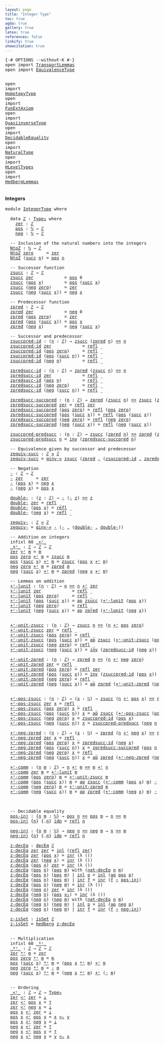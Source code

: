 ```yaml
---
layout: page
title: "Integer Type"
toc: true
agda: true
gallery: true
latex: true
references: false
linkify: true
showcitation: true
---
```


<div class="hide" >
<pre class="Agda">
<a id="186" class="Symbol">{-#</a> <a id="190" class="Keyword">OPTIONS</a> <a id="198" class="Pragma">--without-K</a> <a id="210" class="Symbol">#-}</a>
<a id="214" class="Keyword">open</a> <a id="219" class="Keyword">import</a> <a id="226" href="TransportLemmas.html" class="Module">TransportLemmas</a>
<a id="242" class="Keyword">open</a> <a id="247" class="Keyword">import</a> <a id="254" href="EquivalenceType.html" class="Module">EquivalenceType</a>

<a id="271" class="Keyword">open</a> <a id="276" class="Keyword">import</a> <a id="283" href="HomotopyType.html" class="Module">HomotopyType</a>
<a id="296" class="Keyword">open</a> <a id="301" class="Keyword">import</a> <a id="308" href="FunExtAxiom.html" class="Module">FunExtAxiom</a>
<a id="320" class="Keyword">open</a> <a id="325" class="Keyword">import</a> <a id="332" href="QuasiinverseType.html" class="Module">QuasiinverseType</a>
<a id="349" class="Keyword">open</a> <a id="354" class="Keyword">import</a> <a id="361" href="DecidableEquality.html" class="Module">DecidableEquality</a>
<a id="379" class="Keyword">open</a> <a id="384" class="Keyword">import</a> <a id="391" href="NaturalType.html" class="Module">NaturalType</a>
<a id="403" class="Keyword">open</a> <a id="408" class="Keyword">import</a> <a id="415" href="HLevelTypes.html" class="Module">HLevelTypes</a>
<a id="427" class="Keyword">open</a> <a id="432" class="Keyword">import</a> <a id="439" href="HedbergLemmas.html" class="Module">HedbergLemmas</a>
</pre>
</div>


### Integers

<pre class="Agda">
<a id="500" class="Keyword">module</a> <a id="507" href="IntegerType.html" class="Module">IntegerType</a> <a id="519" class="Keyword">where</a>

  <a id="528" class="Keyword">data</a> <a id="ℤ"></a><a id="533" href="IntegerType.html#533" class="Datatype">ℤ</a> <a id="535" class="Symbol">:</a> <a id="537" href="Intro.html#1892" class="Function">Type₀</a> <a id="543" class="Keyword">where</a>
    <a id="ℤ.zer"></a><a id="553" href="IntegerType.html#553" class="InductiveConstructor">zer</a> <a id="557" class="Symbol">:</a> <a id="559" href="IntegerType.html#533" class="Datatype">ℤ</a>
    <a id="ℤ.pos"></a><a id="565" href="IntegerType.html#565" class="InductiveConstructor">pos</a> <a id="569" class="Symbol">:</a> <a id="571" href="BasicTypes.html#3515" class="Datatype">ℕ</a> <a id="573" class="Symbol">→</a> <a id="575" href="IntegerType.html#533" class="Datatype">ℤ</a>
    <a id="ℤ.neg"></a><a id="581" href="IntegerType.html#581" class="InductiveConstructor">neg</a> <a id="585" class="Symbol">:</a> <a id="587" href="BasicTypes.html#3515" class="Datatype">ℕ</a> <a id="589" class="Symbol">→</a> <a id="591" href="IntegerType.html#533" class="Datatype">ℤ</a>

  <a id="596" class="Comment">-- Inclusion of the natural numbers into the integers</a>
  <a id="NtoZ"></a><a id="652" href="IntegerType.html#652" class="Function">NtoZ</a> <a id="657" class="Symbol">:</a> <a id="659" href="BasicTypes.html#3515" class="Datatype">ℕ</a> <a id="661" class="Symbol">→</a> <a id="663" href="IntegerType.html#533" class="Datatype">ℤ</a>
  <a id="667" href="IntegerType.html#652" class="Function">NtoZ</a> <a id="672" href="BasicTypes.html#3539" class="InductiveConstructor">zero</a>     <a id="681" class="Symbol">=</a> <a id="683" href="IntegerType.html#553" class="InductiveConstructor">zer</a>
  <a id="689" href="IntegerType.html#652" class="Function">NtoZ</a> <a id="694" class="Symbol">(</a><a id="695" href="BasicTypes.html#3550" class="InductiveConstructor">succ</a> <a id="700" href="IntegerType.html#700" class="Bound">n</a><a id="701" class="Symbol">)</a> <a id="703" class="Symbol">=</a> <a id="705" href="IntegerType.html#565" class="InductiveConstructor">pos</a> <a id="709" href="IntegerType.html#700" class="Bound">n</a>

  <a id="714" class="Comment">-- Successor function</a>
  <a id="zsucc"></a><a id="738" href="IntegerType.html#738" class="Function">zsucc</a> <a id="744" class="Symbol">:</a> <a id="746" href="IntegerType.html#533" class="Datatype">ℤ</a> <a id="748" class="Symbol">→</a> <a id="750" href="IntegerType.html#533" class="Datatype">ℤ</a>
  <a id="754" href="IntegerType.html#738" class="Function">zsucc</a> <a id="760" href="IntegerType.html#553" class="InductiveConstructor">zer</a>            <a id="775" class="Symbol">=</a> <a id="777" href="IntegerType.html#565" class="InductiveConstructor">pos</a> <a id="781" class="Number">0</a>
  <a id="785" href="IntegerType.html#738" class="Function">zsucc</a> <a id="791" class="Symbol">(</a><a id="792" href="IntegerType.html#565" class="InductiveConstructor">pos</a> <a id="796" href="IntegerType.html#796" class="Bound">x</a><a id="797" class="Symbol">)</a>        <a id="806" class="Symbol">=</a> <a id="808" href="IntegerType.html#565" class="InductiveConstructor">pos</a> <a id="812" class="Symbol">(</a><a id="813" href="BasicTypes.html#3550" class="InductiveConstructor">succ</a> <a id="818" href="IntegerType.html#796" class="Bound">x</a><a id="819" class="Symbol">)</a>
  <a id="823" href="IntegerType.html#738" class="Function">zsucc</a> <a id="829" class="Symbol">(</a><a id="830" href="IntegerType.html#581" class="InductiveConstructor">neg</a> <a id="834" href="BasicTypes.html#3539" class="InductiveConstructor">zero</a><a id="838" class="Symbol">)</a>     <a id="844" class="Symbol">=</a> <a id="846" href="IntegerType.html#553" class="InductiveConstructor">zer</a>
  <a id="852" href="IntegerType.html#738" class="Function">zsucc</a> <a id="858" class="Symbol">(</a><a id="859" href="IntegerType.html#581" class="InductiveConstructor">neg</a> <a id="863" class="Symbol">(</a><a id="864" href="BasicTypes.html#3550" class="InductiveConstructor">succ</a> <a id="869" href="IntegerType.html#869" class="Bound">x</a><a id="870" class="Symbol">))</a> <a id="873" class="Symbol">=</a> <a id="875" href="IntegerType.html#581" class="InductiveConstructor">neg</a> <a id="879" href="IntegerType.html#869" class="Bound">x</a>

  <a id="884" class="Comment">-- Predecessor function</a>
  <a id="zpred"></a><a id="910" href="IntegerType.html#910" class="Function">zpred</a> <a id="916" class="Symbol">:</a> <a id="918" href="IntegerType.html#533" class="Datatype">ℤ</a> <a id="920" class="Symbol">→</a> <a id="922" href="IntegerType.html#533" class="Datatype">ℤ</a>
  <a id="926" href="IntegerType.html#910" class="Function">zpred</a> <a id="932" href="IntegerType.html#553" class="InductiveConstructor">zer</a>            <a id="947" class="Symbol">=</a> <a id="949" href="IntegerType.html#581" class="InductiveConstructor">neg</a> <a id="953" class="Number">0</a>
  <a id="957" href="IntegerType.html#910" class="Function">zpred</a> <a id="963" class="Symbol">(</a><a id="964" href="IntegerType.html#565" class="InductiveConstructor">pos</a> <a id="968" href="BasicTypes.html#3539" class="InductiveConstructor">zero</a><a id="972" class="Symbol">)</a>     <a id="978" class="Symbol">=</a> <a id="980" href="IntegerType.html#553" class="InductiveConstructor">zer</a>
  <a id="986" href="IntegerType.html#910" class="Function">zpred</a> <a id="992" class="Symbol">(</a><a id="993" href="IntegerType.html#565" class="InductiveConstructor">pos</a> <a id="997" class="Symbol">(</a><a id="998" href="BasicTypes.html#3550" class="InductiveConstructor">succ</a> <a id="1003" href="IntegerType.html#1003" class="Bound">x</a><a id="1004" class="Symbol">))</a> <a id="1007" class="Symbol">=</a> <a id="1009" href="IntegerType.html#565" class="InductiveConstructor">pos</a> <a id="1013" href="IntegerType.html#1003" class="Bound">x</a>
  <a id="1017" href="IntegerType.html#910" class="Function">zpred</a> <a id="1023" class="Symbol">(</a><a id="1024" href="IntegerType.html#581" class="InductiveConstructor">neg</a> <a id="1028" href="IntegerType.html#1028" class="Bound">x</a><a id="1029" class="Symbol">)</a>        <a id="1038" class="Symbol">=</a> <a id="1040" href="IntegerType.html#581" class="InductiveConstructor">neg</a> <a id="1044" class="Symbol">(</a><a id="1045" href="BasicTypes.html#3550" class="InductiveConstructor">succ</a> <a id="1050" href="IntegerType.html#1028" class="Bound">x</a><a id="1051" class="Symbol">)</a>

  <a id="1056" class="Comment">-- Successor and predecessor</a>
  <a id="zsuccpred-id"></a><a id="1087" href="IntegerType.html#1087" class="Function">zsuccpred-id</a> <a id="1100" class="Symbol">:</a> <a id="1102" class="Symbol">(</a><a id="1103" href="IntegerType.html#1103" class="Bound">n</a> <a id="1105" class="Symbol">:</a> <a id="1107" href="IntegerType.html#533" class="Datatype">ℤ</a><a id="1108" class="Symbol">)</a> <a id="1110" class="Symbol">→</a> <a id="1112" href="IntegerType.html#738" class="Function">zsucc</a> <a id="1118" class="Symbol">(</a><a id="1119" href="IntegerType.html#910" class="Function">zpred</a> <a id="1125" href="IntegerType.html#1103" class="Bound">n</a><a id="1126" class="Symbol">)</a> <a id="1128" href="BasicTypes.html#4294" class="Datatype Operator">==</a> <a id="1131" href="IntegerType.html#1103" class="Bound">n</a>
  <a id="1135" href="IntegerType.html#1087" class="Function">zsuccpred-id</a> <a id="1148" href="IntegerType.html#553" class="InductiveConstructor">zer</a>            <a id="1163" class="Symbol">=</a> <a id="1165" href="BasicTypes.html#4586" class="Function">refl</a> <a id="1170" class="Symbol">_</a>
  <a id="1174" href="IntegerType.html#1087" class="Function">zsuccpred-id</a> <a id="1187" class="Symbol">(</a><a id="1188" href="IntegerType.html#565" class="InductiveConstructor">pos</a> <a id="1192" href="BasicTypes.html#3539" class="InductiveConstructor">zero</a><a id="1196" class="Symbol">)</a>     <a id="1202" class="Symbol">=</a> <a id="1204" href="BasicTypes.html#4586" class="Function">refl</a> <a id="1209" class="Symbol">_</a>
  <a id="1213" href="IntegerType.html#1087" class="Function">zsuccpred-id</a> <a id="1226" class="Symbol">(</a><a id="1227" href="IntegerType.html#565" class="InductiveConstructor">pos</a> <a id="1231" class="Symbol">(</a><a id="1232" href="BasicTypes.html#3550" class="InductiveConstructor">succ</a> <a id="1237" href="IntegerType.html#1237" class="Bound">n</a><a id="1238" class="Symbol">))</a> <a id="1241" class="Symbol">=</a> <a id="1243" href="BasicTypes.html#4586" class="Function">refl</a> <a id="1248" class="Symbol">_</a>
  <a id="1252" href="IntegerType.html#1087" class="Function">zsuccpred-id</a> <a id="1265" class="Symbol">(</a><a id="1266" href="IntegerType.html#581" class="InductiveConstructor">neg</a> <a id="1270" href="IntegerType.html#1270" class="Bound">n</a><a id="1271" class="Symbol">)</a>        <a id="1280" class="Symbol">=</a> <a id="1282" href="BasicTypes.html#4586" class="Function">refl</a> <a id="1287" class="Symbol">_</a>

  <a id="zpredsucc-id"></a><a id="1292" href="IntegerType.html#1292" class="Function">zpredsucc-id</a> <a id="1305" class="Symbol">:</a> <a id="1307" class="Symbol">(</a><a id="1308" href="IntegerType.html#1308" class="Bound">n</a> <a id="1310" class="Symbol">:</a> <a id="1312" href="IntegerType.html#533" class="Datatype">ℤ</a><a id="1313" class="Symbol">)</a> <a id="1315" class="Symbol">→</a> <a id="1317" href="IntegerType.html#910" class="Function">zpred</a> <a id="1323" class="Symbol">(</a><a id="1324" href="IntegerType.html#738" class="Function">zsucc</a> <a id="1330" href="IntegerType.html#1308" class="Bound">n</a><a id="1331" class="Symbol">)</a> <a id="1333" href="BasicTypes.html#4294" class="Datatype Operator">==</a> <a id="1336" href="IntegerType.html#1308" class="Bound">n</a>
  <a id="1340" href="IntegerType.html#1292" class="Function">zpredsucc-id</a> <a id="1353" href="IntegerType.html#553" class="InductiveConstructor">zer</a>            <a id="1368" class="Symbol">=</a> <a id="1370" href="BasicTypes.html#4586" class="Function">refl</a> <a id="1375" class="Symbol">_</a>
  <a id="1379" href="IntegerType.html#1292" class="Function">zpredsucc-id</a> <a id="1392" class="Symbol">(</a><a id="1393" href="IntegerType.html#565" class="InductiveConstructor">pos</a> <a id="1397" href="IntegerType.html#1397" class="Bound">n</a><a id="1398" class="Symbol">)</a>        <a id="1407" class="Symbol">=</a> <a id="1409" href="BasicTypes.html#4586" class="Function">refl</a> <a id="1414" class="Symbol">_</a>
  <a id="1418" href="IntegerType.html#1292" class="Function">zpredsucc-id</a> <a id="1431" class="Symbol">(</a><a id="1432" href="IntegerType.html#581" class="InductiveConstructor">neg</a> <a id="1436" href="BasicTypes.html#3539" class="InductiveConstructor">zero</a><a id="1440" class="Symbol">)</a>     <a id="1446" class="Symbol">=</a> <a id="1448" href="BasicTypes.html#4586" class="Function">refl</a> <a id="1453" class="Symbol">_</a>
  <a id="1457" href="IntegerType.html#1292" class="Function">zpredsucc-id</a> <a id="1470" class="Symbol">(</a><a id="1471" href="IntegerType.html#581" class="InductiveConstructor">neg</a> <a id="1475" class="Symbol">(</a><a id="1476" href="BasicTypes.html#3550" class="InductiveConstructor">succ</a> <a id="1481" href="IntegerType.html#1481" class="Bound">n</a><a id="1482" class="Symbol">))</a> <a id="1485" class="Symbol">=</a> <a id="1487" href="BasicTypes.html#4586" class="Function">refl</a> <a id="1492" class="Symbol">_</a>

  <a id="zpredsucc-succpred"></a><a id="1497" href="IntegerType.html#1497" class="Function">zpredsucc-succpred</a> <a id="1516" class="Symbol">:</a> <a id="1518" class="Symbol">(</a><a id="1519" href="IntegerType.html#1519" class="Bound">n</a> <a id="1521" class="Symbol">:</a> <a id="1523" href="IntegerType.html#533" class="Datatype">ℤ</a><a id="1524" class="Symbol">)</a> <a id="1526" class="Symbol">→</a> <a id="1528" href="IntegerType.html#910" class="Function">zpred</a> <a id="1534" class="Symbol">(</a><a id="1535" href="IntegerType.html#738" class="Function">zsucc</a> <a id="1541" href="IntegerType.html#1519" class="Bound">n</a><a id="1542" class="Symbol">)</a> <a id="1544" href="BasicTypes.html#4294" class="Datatype Operator">==</a> <a id="1547" href="IntegerType.html#738" class="Function">zsucc</a> <a id="1553" class="Symbol">(</a><a id="1554" href="IntegerType.html#910" class="Function">zpred</a> <a id="1560" href="IntegerType.html#1519" class="Bound">n</a><a id="1561" class="Symbol">)</a>
  <a id="1565" href="IntegerType.html#1497" class="Function">zpredsucc-succpred</a> <a id="1584" href="IntegerType.html#553" class="InductiveConstructor">zer</a> <a id="1588" class="Symbol">=</a> <a id="1590" href="BasicTypes.html#4586" class="Function">refl</a> <a id="1595" href="IntegerType.html#553" class="InductiveConstructor">zer</a>
  <a id="1601" href="IntegerType.html#1497" class="Function">zpredsucc-succpred</a> <a id="1620" class="Symbol">(</a><a id="1621" href="IntegerType.html#565" class="InductiveConstructor">pos</a> <a id="1625" href="BasicTypes.html#3539" class="InductiveConstructor">zero</a><a id="1629" class="Symbol">)</a> <a id="1631" class="Symbol">=</a> <a id="1633" href="BasicTypes.html#4586" class="Function">refl</a> <a id="1638" class="Symbol">(</a><a id="1639" href="IntegerType.html#565" class="InductiveConstructor">pos</a> <a id="1643" href="BasicTypes.html#3539" class="InductiveConstructor">zero</a><a id="1647" class="Symbol">)</a>
  <a id="1651" href="IntegerType.html#1497" class="Function">zpredsucc-succpred</a> <a id="1670" class="Symbol">(</a><a id="1671" href="IntegerType.html#565" class="InductiveConstructor">pos</a> <a id="1675" class="Symbol">(</a><a id="1676" href="BasicTypes.html#3550" class="InductiveConstructor">succ</a> <a id="1681" href="IntegerType.html#1681" class="Bound">x</a><a id="1682" class="Symbol">))</a> <a id="1685" class="Symbol">=</a> <a id="1687" href="BasicTypes.html#4586" class="Function">refl</a> <a id="1692" class="Symbol">(</a><a id="1693" href="IntegerType.html#565" class="InductiveConstructor">pos</a> <a id="1697" class="Symbol">(</a><a id="1698" href="BasicTypes.html#3550" class="InductiveConstructor">succ</a> <a id="1703" href="IntegerType.html#1681" class="Bound">x</a><a id="1704" class="Symbol">))</a>
  <a id="1709" href="IntegerType.html#1497" class="Function">zpredsucc-succpred</a> <a id="1728" class="Symbol">(</a><a id="1729" href="IntegerType.html#581" class="InductiveConstructor">neg</a> <a id="1733" href="BasicTypes.html#3539" class="InductiveConstructor">zero</a><a id="1737" class="Symbol">)</a> <a id="1739" class="Symbol">=</a> <a id="1741" href="BasicTypes.html#4586" class="Function">refl</a> <a id="1746" class="Symbol">(</a><a id="1747" href="IntegerType.html#581" class="InductiveConstructor">neg</a> <a id="1751" href="BasicTypes.html#3539" class="InductiveConstructor">zero</a><a id="1755" class="Symbol">)</a>
  <a id="1759" href="IntegerType.html#1497" class="Function">zpredsucc-succpred</a> <a id="1778" class="Symbol">(</a><a id="1779" href="IntegerType.html#581" class="InductiveConstructor">neg</a> <a id="1783" class="Symbol">(</a><a id="1784" href="BasicTypes.html#3550" class="InductiveConstructor">succ</a> <a id="1789" href="IntegerType.html#1789" class="Bound">x</a><a id="1790" class="Symbol">))</a> <a id="1793" class="Symbol">=</a> <a id="1795" href="BasicTypes.html#4586" class="Function">refl</a> <a id="1800" class="Symbol">(</a><a id="1801" href="IntegerType.html#581" class="InductiveConstructor">neg</a> <a id="1805" class="Symbol">(</a><a id="1806" href="BasicTypes.html#3550" class="InductiveConstructor">succ</a> <a id="1811" href="IntegerType.html#1789" class="Bound">x</a><a id="1812" class="Symbol">))</a>

  <a id="zsuccpred-predsucc"></a><a id="1818" href="IntegerType.html#1818" class="Function">zsuccpred-predsucc</a> <a id="1837" class="Symbol">:</a> <a id="1839" class="Symbol">(</a><a id="1840" href="IntegerType.html#1840" class="Bound">n</a> <a id="1842" class="Symbol">:</a> <a id="1844" href="IntegerType.html#533" class="Datatype">ℤ</a><a id="1845" class="Symbol">)</a> <a id="1847" class="Symbol">→</a> <a id="1849" href="IntegerType.html#738" class="Function">zsucc</a> <a id="1855" class="Symbol">(</a><a id="1856" href="IntegerType.html#910" class="Function">zpred</a> <a id="1862" href="IntegerType.html#1840" class="Bound">n</a><a id="1863" class="Symbol">)</a> <a id="1865" href="BasicTypes.html#4294" class="Datatype Operator">==</a> <a id="1868" href="IntegerType.html#910" class="Function">zpred</a> <a id="1874" class="Symbol">(</a><a id="1875" href="IntegerType.html#738" class="Function">zsucc</a> <a id="1881" href="IntegerType.html#1840" class="Bound">n</a><a id="1882" class="Symbol">)</a>
  <a id="1886" href="IntegerType.html#1818" class="Function">zsuccpred-predsucc</a> <a id="1905" href="IntegerType.html#1905" class="Bound">n</a> <a id="1907" class="Symbol">=</a> <a id="1909" href="BasicFunctions.html#4160" class="Function">inv</a> <a id="1913" class="Symbol">(</a><a id="1914" href="IntegerType.html#1497" class="Function">zpredsucc-succpred</a> <a id="1933" href="IntegerType.html#1905" class="Bound">n</a><a id="1934" class="Symbol">)</a>

  <a id="1939" class="Comment">-- Equivalence given by successor and predecessor</a>
  <a id="zequiv-succ"></a><a id="1991" href="IntegerType.html#1991" class="Function">zequiv-succ</a> <a id="2003" class="Symbol">:</a> <a id="2005" href="IntegerType.html#533" class="Datatype">ℤ</a> <a id="2007" href="EquivalenceType.html#994" class="Function Operator">≃</a> <a id="2009" href="IntegerType.html#533" class="Datatype">ℤ</a>
  <a id="2013" href="IntegerType.html#1991" class="Function">zequiv-succ</a> <a id="2025" class="Symbol">=</a> <a id="2027" href="QuasiinverseType.html#3107" class="Function">qinv-≃</a> <a id="2034" href="IntegerType.html#738" class="Function">zsucc</a> <a id="2040" class="Symbol">(</a><a id="2041" href="IntegerType.html#910" class="Function">zpred</a> <a id="2047" href="BasicTypes.html#1582" class="InductiveConstructor Operator">,</a> <a id="2049" class="Symbol">(</a><a id="2050" href="IntegerType.html#1087" class="Function">zsuccpred-id</a> <a id="2063" href="BasicTypes.html#1582" class="InductiveConstructor Operator">,</a> <a id="2065" href="IntegerType.html#1292" class="Function">zpredsucc-id</a><a id="2077" class="Symbol">))</a>

  <a id="2083" class="Comment">-- Negation</a>
  <a id="-"></a><a id="2097" href="IntegerType.html#2097" class="Function">-</a> <a id="2099" class="Symbol">:</a> <a id="2101" href="IntegerType.html#533" class="Datatype">ℤ</a> <a id="2103" class="Symbol">→</a> <a id="2105" href="IntegerType.html#533" class="Datatype">ℤ</a>
  <a id="2109" href="IntegerType.html#2097" class="Function">-</a> <a id="2111" href="IntegerType.html#553" class="InductiveConstructor">zer</a>     <a id="2119" class="Symbol">=</a> <a id="2121" href="IntegerType.html#553" class="InductiveConstructor">zer</a>
  <a id="2127" href="IntegerType.html#2097" class="Function">-</a> <a id="2129" class="Symbol">(</a><a id="2130" href="IntegerType.html#565" class="InductiveConstructor">pos</a> <a id="2134" href="IntegerType.html#2134" class="Bound">x</a><a id="2135" class="Symbol">)</a> <a id="2137" class="Symbol">=</a> <a id="2139" href="IntegerType.html#581" class="InductiveConstructor">neg</a> <a id="2143" href="IntegerType.html#2134" class="Bound">x</a>
  <a id="2147" href="IntegerType.html#2097" class="Function">-</a> <a id="2149" class="Symbol">(</a><a id="2150" href="IntegerType.html#581" class="InductiveConstructor">neg</a> <a id="2154" href="IntegerType.html#2154" class="Bound">x</a><a id="2155" class="Symbol">)</a> <a id="2157" class="Symbol">=</a> <a id="2159" href="IntegerType.html#565" class="InductiveConstructor">pos</a> <a id="2163" href="IntegerType.html#2154" class="Bound">x</a>

  <a id="double-"></a><a id="2168" href="IntegerType.html#2168" class="Function">double-</a> <a id="2176" class="Symbol">:</a> <a id="2178" class="Symbol">(</a><a id="2179" href="IntegerType.html#2179" class="Bound">z</a> <a id="2181" class="Symbol">:</a> <a id="2183" href="IntegerType.html#533" class="Datatype">ℤ</a><a id="2184" class="Symbol">)</a> <a id="2186" class="Symbol">→</a> <a id="2188" href="IntegerType.html#2097" class="Function">-</a> <a id="2190" class="Symbol">(</a><a id="2191" href="IntegerType.html#2097" class="Function">-</a> <a id="2193" href="IntegerType.html#2179" class="Bound">z</a><a id="2194" class="Symbol">)</a> <a id="2196" href="BasicTypes.html#4294" class="Datatype Operator">==</a> <a id="2199" href="IntegerType.html#2179" class="Bound">z</a>
  <a id="2203" href="IntegerType.html#2168" class="Function">double-</a> <a id="2211" href="IntegerType.html#553" class="InductiveConstructor">zer</a> <a id="2215" class="Symbol">=</a> <a id="2217" href="BasicTypes.html#4586" class="Function">refl</a> <a id="2222" class="Symbol">_</a>
  <a id="2226" href="IntegerType.html#2168" class="Function">double-</a> <a id="2234" class="Symbol">(</a><a id="2235" href="IntegerType.html#565" class="InductiveConstructor">pos</a> <a id="2239" href="IntegerType.html#2239" class="Bound">x</a><a id="2240" class="Symbol">)</a> <a id="2242" class="Symbol">=</a> <a id="2244" href="BasicTypes.html#4586" class="Function">refl</a> <a id="2249" class="Symbol">_</a>
  <a id="2253" href="IntegerType.html#2168" class="Function">double-</a> <a id="2261" class="Symbol">(</a><a id="2262" href="IntegerType.html#581" class="InductiveConstructor">neg</a> <a id="2266" href="IntegerType.html#2266" class="Bound">x</a><a id="2267" class="Symbol">)</a> <a id="2269" class="Symbol">=</a> <a id="2271" href="BasicTypes.html#4586" class="Function">refl</a> <a id="2276" class="Symbol">_</a>

  <a id="zequiv-"></a><a id="2281" href="IntegerType.html#2281" class="Function">zequiv-</a> <a id="2289" class="Symbol">:</a> <a id="2291" href="IntegerType.html#533" class="Datatype">ℤ</a> <a id="2293" href="EquivalenceType.html#994" class="Function Operator">≃</a> <a id="2295" href="IntegerType.html#533" class="Datatype">ℤ</a>
  <a id="2299" href="IntegerType.html#2281" class="Function">zequiv-</a> <a id="2307" class="Symbol">=</a> <a id="2309" href="QuasiinverseType.html#3107" class="Function">qinv-≃</a> <a id="2316" href="IntegerType.html#2097" class="Function">-</a> <a id="2318" class="Symbol">(</a><a id="2319" href="IntegerType.html#2097" class="Function">-</a> <a id="2321" href="BasicTypes.html#1582" class="InductiveConstructor Operator">,</a> <a id="2323" class="Symbol">(</a><a id="2324" href="IntegerType.html#2168" class="Function">double-</a> <a id="2332" href="BasicTypes.html#1582" class="InductiveConstructor Operator">,</a> <a id="2334" href="IntegerType.html#2168" class="Function">double-</a><a id="2341" class="Symbol">))</a>

  <a id="2347" class="Comment">-- Addition on integers</a>
  <a id="2373" class="Keyword">infixl</a> <a id="2380" class="Number">60</a> <a id="2383" href="IntegerType.html#2390" class="Function Operator">_+ᶻ_</a>
  <a id="_+ᶻ_"></a><a id="2390" href="IntegerType.html#2390" class="Function Operator">_+ᶻ_</a> <a id="2395" class="Symbol">:</a> <a id="2397" href="IntegerType.html#533" class="Datatype">ℤ</a> <a id="2399" class="Symbol">→</a> <a id="2401" href="IntegerType.html#533" class="Datatype">ℤ</a> <a id="2403" class="Symbol">→</a> <a id="2405" href="IntegerType.html#533" class="Datatype">ℤ</a>
  <a id="2409" href="IntegerType.html#553" class="InductiveConstructor">zer</a> <a id="2413" href="IntegerType.html#2390" class="Function Operator">+ᶻ</a> <a id="2416" href="IntegerType.html#2416" class="Bound">m</a> <a id="2418" class="Symbol">=</a> <a id="2420" href="IntegerType.html#2416" class="Bound">m</a>
  <a id="2424" href="IntegerType.html#565" class="InductiveConstructor">pos</a> <a id="2428" href="BasicTypes.html#3539" class="InductiveConstructor">zero</a> <a id="2433" href="IntegerType.html#2390" class="Function Operator">+ᶻ</a> <a id="2436" href="IntegerType.html#2436" class="Bound">m</a> <a id="2438" class="Symbol">=</a> <a id="2440" href="IntegerType.html#738" class="Function">zsucc</a> <a id="2446" href="IntegerType.html#2436" class="Bound">m</a>
  <a id="2450" href="IntegerType.html#565" class="InductiveConstructor">pos</a> <a id="2454" class="Symbol">(</a><a id="2455" href="BasicTypes.html#3550" class="InductiveConstructor">succ</a> <a id="2460" href="IntegerType.html#2460" class="Bound">x</a><a id="2461" class="Symbol">)</a> <a id="2463" href="IntegerType.html#2390" class="Function Operator">+ᶻ</a> <a id="2466" href="IntegerType.html#2466" class="Bound">m</a> <a id="2468" class="Symbol">=</a> <a id="2470" href="IntegerType.html#738" class="Function">zsucc</a> <a id="2476" class="Symbol">(</a><a id="2477" href="IntegerType.html#565" class="InductiveConstructor">pos</a> <a id="2481" href="IntegerType.html#2460" class="Bound">x</a> <a id="2483" href="IntegerType.html#2390" class="Function Operator">+ᶻ</a> <a id="2486" href="IntegerType.html#2466" class="Bound">m</a><a id="2487" class="Symbol">)</a>
  <a id="2491" href="IntegerType.html#581" class="InductiveConstructor">neg</a> <a id="2495" href="BasicTypes.html#3539" class="InductiveConstructor">zero</a> <a id="2500" href="IntegerType.html#2390" class="Function Operator">+ᶻ</a> <a id="2503" href="IntegerType.html#2503" class="Bound">m</a> <a id="2505" class="Symbol">=</a> <a id="2507" href="IntegerType.html#910" class="Function">zpred</a> <a id="2513" href="IntegerType.html#2503" class="Bound">m</a>
  <a id="2517" href="IntegerType.html#581" class="InductiveConstructor">neg</a> <a id="2521" class="Symbol">(</a><a id="2522" href="BasicTypes.html#3550" class="InductiveConstructor">succ</a> <a id="2527" href="IntegerType.html#2527" class="Bound">x</a><a id="2528" class="Symbol">)</a> <a id="2530" href="IntegerType.html#2390" class="Function Operator">+ᶻ</a> <a id="2533" href="IntegerType.html#2533" class="Bound">m</a> <a id="2535" class="Symbol">=</a> <a id="2537" href="IntegerType.html#910" class="Function">zpred</a> <a id="2543" class="Symbol">(</a><a id="2544" href="IntegerType.html#581" class="InductiveConstructor">neg</a> <a id="2548" href="IntegerType.html#2527" class="Bound">x</a> <a id="2550" href="IntegerType.html#2390" class="Function Operator">+ᶻ</a> <a id="2553" href="IntegerType.html#2533" class="Bound">m</a><a id="2554" class="Symbol">)</a>

  <a id="2559" class="Comment">-- Lemmas on addition</a>
  <a id="+ᶻ-lunit"></a><a id="2583" href="IntegerType.html#2583" class="Function">+ᶻ-lunit</a> <a id="2592" class="Symbol">:</a> <a id="2594" class="Symbol">(</a><a id="2595" href="IntegerType.html#2595" class="Bound">n</a> <a id="2597" class="Symbol">:</a> <a id="2599" href="IntegerType.html#533" class="Datatype">ℤ</a><a id="2600" class="Symbol">)</a> <a id="2602" class="Symbol">→</a> <a id="2604" href="IntegerType.html#2595" class="Bound">n</a> <a id="2606" href="BasicTypes.html#4294" class="Datatype Operator">==</a> <a id="2609" href="IntegerType.html#2595" class="Bound">n</a> <a id="2611" href="IntegerType.html#2390" class="Function Operator">+ᶻ</a> <a id="2614" href="IntegerType.html#553" class="InductiveConstructor">zer</a>
  <a id="2620" href="IntegerType.html#2583" class="Function">+ᶻ-lunit</a> <a id="2629" href="IntegerType.html#553" class="InductiveConstructor">zer</a>            <a id="2644" class="Symbol">=</a> <a id="2646" href="BasicTypes.html#4586" class="Function">refl</a> <a id="2651" class="Symbol">_</a>
  <a id="2655" href="IntegerType.html#2583" class="Function">+ᶻ-lunit</a> <a id="2664" class="Symbol">(</a><a id="2665" href="IntegerType.html#565" class="InductiveConstructor">pos</a> <a id="2669" href="BasicTypes.html#3539" class="InductiveConstructor">zero</a><a id="2673" class="Symbol">)</a>     <a id="2679" class="Symbol">=</a> <a id="2681" href="BasicTypes.html#4586" class="Function">refl</a> <a id="2686" class="Symbol">_</a>
  <a id="2690" href="IntegerType.html#2583" class="Function">+ᶻ-lunit</a> <a id="2699" class="Symbol">(</a><a id="2700" href="IntegerType.html#565" class="InductiveConstructor">pos</a> <a id="2704" class="Symbol">(</a><a id="2705" href="BasicTypes.html#3550" class="InductiveConstructor">succ</a> <a id="2710" href="IntegerType.html#2710" class="Bound">x</a><a id="2711" class="Symbol">))</a> <a id="2714" class="Symbol">=</a> <a id="2716" href="AlgebraOnPaths.html#395" class="Function">ap</a> <a id="2719" href="IntegerType.html#738" class="Function">zsucc</a> <a id="2725" class="Symbol">(</a><a id="2726" href="IntegerType.html#2583" class="Function">+ᶻ-lunit</a> <a id="2735" class="Symbol">(</a><a id="2736" href="IntegerType.html#565" class="InductiveConstructor">pos</a> <a id="2740" href="IntegerType.html#2710" class="Bound">x</a><a id="2741" class="Symbol">))</a>
  <a id="2746" href="IntegerType.html#2583" class="Function">+ᶻ-lunit</a> <a id="2755" class="Symbol">(</a><a id="2756" href="IntegerType.html#581" class="InductiveConstructor">neg</a> <a id="2760" href="BasicTypes.html#3539" class="InductiveConstructor">zero</a><a id="2764" class="Symbol">)</a>     <a id="2770" class="Symbol">=</a> <a id="2772" href="BasicTypes.html#4586" class="Function">refl</a> <a id="2777" class="Symbol">_</a>
  <a id="2781" href="IntegerType.html#2583" class="Function">+ᶻ-lunit</a> <a id="2790" class="Symbol">(</a><a id="2791" href="IntegerType.html#581" class="InductiveConstructor">neg</a> <a id="2795" class="Symbol">(</a><a id="2796" href="BasicTypes.html#3550" class="InductiveConstructor">succ</a> <a id="2801" href="IntegerType.html#2801" class="Bound">x</a><a id="2802" class="Symbol">))</a> <a id="2805" class="Symbol">=</a> <a id="2807" href="AlgebraOnPaths.html#395" class="Function">ap</a> <a id="2810" href="IntegerType.html#910" class="Function">zpred</a> <a id="2816" class="Symbol">(</a><a id="2817" href="IntegerType.html#2583" class="Function">+ᶻ-lunit</a> <a id="2826" class="Symbol">(</a><a id="2827" href="IntegerType.html#581" class="InductiveConstructor">neg</a> <a id="2831" href="IntegerType.html#2801" class="Bound">x</a><a id="2832" class="Symbol">))</a>


  <a id="+ᶻ-unit-zsucc"></a><a id="2839" href="IntegerType.html#2839" class="Function">+ᶻ-unit-zsucc</a> <a id="2853" class="Symbol">:</a> <a id="2855" class="Symbol">(</a><a id="2856" href="IntegerType.html#2856" class="Bound">n</a> <a id="2858" class="Symbol">:</a> <a id="2860" href="IntegerType.html#533" class="Datatype">ℤ</a><a id="2861" class="Symbol">)</a> <a id="2863" class="Symbol">→</a> <a id="2865" href="IntegerType.html#738" class="Function">zsucc</a> <a id="2871" href="IntegerType.html#2856" class="Bound">n</a> <a id="2873" href="BasicTypes.html#4294" class="Datatype Operator">==</a> <a id="2876" class="Symbol">(</a><a id="2877" href="IntegerType.html#2856" class="Bound">n</a> <a id="2879" href="IntegerType.html#2390" class="Function Operator">+ᶻ</a> <a id="2882" href="IntegerType.html#565" class="InductiveConstructor">pos</a> <a id="2886" href="BasicTypes.html#3539" class="InductiveConstructor">zero</a><a id="2890" class="Symbol">)</a>
  <a id="2894" href="IntegerType.html#2839" class="Function">+ᶻ-unit-zsucc</a> <a id="2908" href="IntegerType.html#553" class="InductiveConstructor">zer</a> <a id="2912" class="Symbol">=</a> <a id="2914" href="BasicTypes.html#4586" class="Function">refl</a> <a id="2919" class="Symbol">_</a>
  <a id="2923" href="IntegerType.html#2839" class="Function">+ᶻ-unit-zsucc</a> <a id="2937" class="Symbol">(</a><a id="2938" href="IntegerType.html#565" class="InductiveConstructor">pos</a> <a id="2942" href="BasicTypes.html#3539" class="InductiveConstructor">zero</a><a id="2946" class="Symbol">)</a> <a id="2948" class="Symbol">=</a> <a id="2950" href="BasicTypes.html#4586" class="Function">refl</a> <a id="2955" class="Symbol">_</a>
  <a id="2959" href="IntegerType.html#2839" class="Function">+ᶻ-unit-zsucc</a> <a id="2973" class="Symbol">(</a><a id="2974" href="IntegerType.html#565" class="InductiveConstructor">pos</a> <a id="2978" class="Symbol">(</a><a id="2979" href="BasicTypes.html#3550" class="InductiveConstructor">succ</a> <a id="2984" href="IntegerType.html#2984" class="Bound">x</a><a id="2985" class="Symbol">))</a> <a id="2988" class="Symbol">=</a> <a id="2990" href="AlgebraOnPaths.html#395" class="Function">ap</a> <a id="2993" href="IntegerType.html#738" class="Function">zsucc</a> <a id="2999" class="Symbol">(</a><a id="3000" href="IntegerType.html#2839" class="Function">+ᶻ-unit-zsucc</a> <a id="3014" class="Symbol">(</a><a id="3015" href="IntegerType.html#565" class="InductiveConstructor">pos</a> <a id="3019" href="IntegerType.html#2984" class="Bound">x</a><a id="3020" class="Symbol">))</a>
  <a id="3025" href="IntegerType.html#2839" class="Function">+ᶻ-unit-zsucc</a> <a id="3039" class="Symbol">(</a><a id="3040" href="IntegerType.html#581" class="InductiveConstructor">neg</a> <a id="3044" href="BasicTypes.html#3539" class="InductiveConstructor">zero</a><a id="3048" class="Symbol">)</a> <a id="3050" class="Symbol">=</a> <a id="3052" href="BasicTypes.html#4586" class="Function">refl</a> <a id="3057" class="Symbol">_</a>
  <a id="3061" href="IntegerType.html#2839" class="Function">+ᶻ-unit-zsucc</a> <a id="3075" class="Symbol">(</a><a id="3076" href="IntegerType.html#581" class="InductiveConstructor">neg</a> <a id="3080" class="Symbol">(</a><a id="3081" href="BasicTypes.html#3550" class="InductiveConstructor">succ</a> <a id="3086" href="IntegerType.html#3086" class="Bound">x</a><a id="3087" class="Symbol">))</a> <a id="3090" class="Symbol">=</a> <a id="3092" href="BasicFunctions.html#4160" class="Function">inv</a> <a id="3096" class="Symbol">(</a><a id="3097" href="IntegerType.html#1292" class="Function">zpredsucc-id</a> <a id="3110" class="Symbol">(</a><a id="3111" href="IntegerType.html#581" class="InductiveConstructor">neg</a> <a id="3115" href="IntegerType.html#3086" class="Bound">x</a><a id="3116" class="Symbol">))</a> <a id="3119" href="BasicFunctions.html#3903" class="Function Operator">·</a> <a id="3121" href="AlgebraOnPaths.html#395" class="Function">ap</a> <a id="3124" href="IntegerType.html#910" class="Function">zpred</a> <a id="3130" class="Symbol">(</a><a id="3131" href="IntegerType.html#2839" class="Function">+ᶻ-unit-zsucc</a> <a id="3145" class="Symbol">(</a><a id="3146" href="IntegerType.html#581" class="InductiveConstructor">neg</a> <a id="3150" href="IntegerType.html#3086" class="Bound">x</a><a id="3151" class="Symbol">))</a>

  <a id="+ᶻ-unit-zpred"></a><a id="3157" href="IntegerType.html#3157" class="Function">+ᶻ-unit-zpred</a> <a id="3171" class="Symbol">:</a> <a id="3173" class="Symbol">(</a><a id="3174" href="IntegerType.html#3174" class="Bound">n</a> <a id="3176" class="Symbol">:</a> <a id="3178" href="IntegerType.html#533" class="Datatype">ℤ</a><a id="3179" class="Symbol">)</a> <a id="3181" class="Symbol">→</a> <a id="3183" href="IntegerType.html#910" class="Function">zpred</a> <a id="3189" href="IntegerType.html#3174" class="Bound">n</a> <a id="3191" href="BasicTypes.html#4294" class="Datatype Operator">==</a> <a id="3194" class="Symbol">(</a><a id="3195" href="IntegerType.html#3174" class="Bound">n</a> <a id="3197" href="IntegerType.html#2390" class="Function Operator">+ᶻ</a> <a id="3200" href="IntegerType.html#581" class="InductiveConstructor">neg</a> <a id="3204" href="BasicTypes.html#3539" class="InductiveConstructor">zero</a><a id="3208" class="Symbol">)</a>
  <a id="3212" href="IntegerType.html#3157" class="Function">+ᶻ-unit-zpred</a> <a id="3226" href="IntegerType.html#553" class="InductiveConstructor">zer</a> <a id="3230" class="Symbol">=</a> <a id="3232" href="BasicTypes.html#4586" class="Function">refl</a> <a id="3237" class="Symbol">_</a>
  <a id="3241" href="IntegerType.html#3157" class="Function">+ᶻ-unit-zpred</a> <a id="3255" class="Symbol">(</a><a id="3256" href="IntegerType.html#565" class="InductiveConstructor">pos</a> <a id="3260" href="BasicTypes.html#3539" class="InductiveConstructor">zero</a><a id="3264" class="Symbol">)</a> <a id="3266" class="Symbol">=</a> <a id="3268" href="BasicTypes.html#4586" class="Function">refl</a> <a id="3273" href="IntegerType.html#553" class="InductiveConstructor">zer</a>
  <a id="3279" href="IntegerType.html#3157" class="Function">+ᶻ-unit-zpred</a> <a id="3293" class="Symbol">(</a><a id="3294" href="IntegerType.html#565" class="InductiveConstructor">pos</a> <a id="3298" class="Symbol">(</a><a id="3299" href="BasicTypes.html#3550" class="InductiveConstructor">succ</a> <a id="3304" href="IntegerType.html#3304" class="Bound">x</a><a id="3305" class="Symbol">))</a> <a id="3308" class="Symbol">=</a> <a id="3310" href="BasicFunctions.html#4160" class="Function">inv</a> <a id="3314" class="Symbol">(</a><a id="3315" href="IntegerType.html#1087" class="Function">zsuccpred-id</a> <a id="3328" class="Symbol">(</a><a id="3329" href="IntegerType.html#565" class="InductiveConstructor">pos</a> <a id="3333" href="IntegerType.html#3304" class="Bound">x</a><a id="3334" class="Symbol">))</a> <a id="3337" href="BasicFunctions.html#3903" class="Function Operator">·</a> <a id="3339" href="AlgebraOnPaths.html#395" class="Function">ap</a> <a id="3342" href="IntegerType.html#738" class="Function">zsucc</a> <a id="3348" class="Symbol">(</a><a id="3349" href="IntegerType.html#3157" class="Function">+ᶻ-unit-zpred</a> <a id="3363" class="Symbol">(</a><a id="3364" href="IntegerType.html#565" class="InductiveConstructor">pos</a> <a id="3368" href="IntegerType.html#3304" class="Bound">x</a><a id="3369" class="Symbol">))</a>
  <a id="3374" href="IntegerType.html#3157" class="Function">+ᶻ-unit-zpred</a> <a id="3388" class="Symbol">(</a><a id="3389" href="IntegerType.html#581" class="InductiveConstructor">neg</a> <a id="3393" href="BasicTypes.html#3539" class="InductiveConstructor">zero</a><a id="3397" class="Symbol">)</a> <a id="3399" class="Symbol">=</a> <a id="3401" href="BasicTypes.html#4586" class="Function">refl</a> <a id="3406" class="Symbol">_</a>
  <a id="3410" href="IntegerType.html#3157" class="Function">+ᶻ-unit-zpred</a> <a id="3424" class="Symbol">(</a><a id="3425" href="IntegerType.html#581" class="InductiveConstructor">neg</a> <a id="3429" class="Symbol">(</a><a id="3430" href="BasicTypes.html#3550" class="InductiveConstructor">succ</a> <a id="3435" href="IntegerType.html#3435" class="Bound">x</a><a id="3436" class="Symbol">))</a> <a id="3439" class="Symbol">=</a> <a id="3441" href="AlgebraOnPaths.html#395" class="Function">ap</a> <a id="3444" href="IntegerType.html#910" class="Function">zpred</a> <a id="3450" class="Symbol">(</a><a id="3451" href="IntegerType.html#3157" class="Function">+ᶻ-unit-zpred</a> <a id="3465" class="Symbol">(</a><a id="3466" href="IntegerType.html#581" class="InductiveConstructor">neg</a> <a id="3470" href="IntegerType.html#3435" class="Bound">x</a><a id="3471" class="Symbol">))</a>


  <a id="+ᶻ-pos-zsucc"></a><a id="3478" href="IntegerType.html#3478" class="Function">+ᶻ-pos-zsucc</a> <a id="3491" class="Symbol">:</a> <a id="3493" class="Symbol">(</a><a id="3494" href="IntegerType.html#3494" class="Bound">n</a> <a id="3496" class="Symbol">:</a> <a id="3498" href="IntegerType.html#533" class="Datatype">ℤ</a><a id="3499" class="Symbol">)</a> <a id="3501" class="Symbol">→</a> <a id="3503" class="Symbol">(</a><a id="3504" href="IntegerType.html#3504" class="Bound">x</a> <a id="3506" class="Symbol">:</a> <a id="3508" href="BasicTypes.html#3515" class="Datatype">ℕ</a><a id="3509" class="Symbol">)</a> <a id="3511" class="Symbol">→</a> <a id="3513" href="IntegerType.html#738" class="Function">zsucc</a> <a id="3519" class="Symbol">(</a><a id="3520" href="IntegerType.html#3494" class="Bound">n</a> <a id="3522" href="IntegerType.html#2390" class="Function Operator">+ᶻ</a> <a id="3525" href="IntegerType.html#565" class="InductiveConstructor">pos</a> <a id="3529" href="IntegerType.html#3504" class="Bound">x</a><a id="3530" class="Symbol">)</a> <a id="3532" href="BasicTypes.html#4294" class="Datatype Operator">==</a> <a id="3535" href="IntegerType.html#3494" class="Bound">n</a> <a id="3537" href="IntegerType.html#2390" class="Function Operator">+ᶻ</a> <a id="3540" href="IntegerType.html#565" class="InductiveConstructor">pos</a> <a id="3544" class="Symbol">(</a><a id="3545" href="BasicTypes.html#3550" class="InductiveConstructor">succ</a> <a id="3550" href="IntegerType.html#3504" class="Bound">x</a><a id="3551" class="Symbol">)</a>
  <a id="3555" href="IntegerType.html#3478" class="Function">+ᶻ-pos-zsucc</a> <a id="3568" href="IntegerType.html#553" class="InductiveConstructor">zer</a> <a id="3572" href="IntegerType.html#3572" class="Bound">x</a> <a id="3574" class="Symbol">=</a> <a id="3576" href="BasicTypes.html#4586" class="Function">refl</a> <a id="3581" class="Symbol">_</a>
  <a id="3585" href="IntegerType.html#3478" class="Function">+ᶻ-pos-zsucc</a> <a id="3598" class="Symbol">(</a><a id="3599" href="IntegerType.html#565" class="InductiveConstructor">pos</a> <a id="3603" href="BasicTypes.html#3539" class="InductiveConstructor">zero</a><a id="3607" class="Symbol">)</a> <a id="3609" href="IntegerType.html#3609" class="Bound">x</a> <a id="3611" class="Symbol">=</a> <a id="3613" href="BasicTypes.html#4586" class="Function">refl</a> <a id="3618" class="Symbol">_</a>
  <a id="3622" href="IntegerType.html#3478" class="Function">+ᶻ-pos-zsucc</a> <a id="3635" class="Symbol">(</a><a id="3636" href="IntegerType.html#565" class="InductiveConstructor">pos</a> <a id="3640" class="Symbol">(</a><a id="3641" href="BasicTypes.html#3550" class="InductiveConstructor">succ</a> <a id="3646" href="IntegerType.html#3646" class="Bound">n</a><a id="3647" class="Symbol">))</a> <a id="3650" href="IntegerType.html#3650" class="Bound">x</a> <a id="3652" class="Symbol">=</a> <a id="3654" href="AlgebraOnPaths.html#395" class="Function">ap</a> <a id="3657" href="IntegerType.html#738" class="Function">zsucc</a> <a id="3663" class="Symbol">(</a><a id="3664" href="IntegerType.html#3478" class="Function">+ᶻ-pos-zsucc</a> <a id="3677" class="Symbol">(</a><a id="3678" href="IntegerType.html#565" class="InductiveConstructor">pos</a> <a id="3682" href="IntegerType.html#3646" class="Bound">n</a><a id="3683" class="Symbol">)</a> <a id="3685" href="IntegerType.html#3650" class="Bound">x</a><a id="3686" class="Symbol">)</a>
  <a id="3690" href="IntegerType.html#3478" class="Function">+ᶻ-pos-zsucc</a> <a id="3703" class="Symbol">(</a><a id="3704" href="IntegerType.html#581" class="InductiveConstructor">neg</a> <a id="3708" href="BasicTypes.html#3539" class="InductiveConstructor">zero</a><a id="3712" class="Symbol">)</a> <a id="3714" href="IntegerType.html#3714" class="Bound">x</a> <a id="3716" class="Symbol">=</a> <a id="3718" href="IntegerType.html#1087" class="Function">zsuccpred-id</a> <a id="3731" class="Symbol">(</a><a id="3732" href="IntegerType.html#565" class="InductiveConstructor">pos</a> <a id="3736" href="IntegerType.html#3714" class="Bound">x</a><a id="3737" class="Symbol">)</a>
  <a id="3741" href="IntegerType.html#3478" class="Function">+ᶻ-pos-zsucc</a> <a id="3754" class="Symbol">(</a><a id="3755" href="IntegerType.html#581" class="InductiveConstructor">neg</a> <a id="3759" class="Symbol">(</a><a id="3760" href="BasicTypes.html#3550" class="InductiveConstructor">succ</a> <a id="3765" href="IntegerType.html#3765" class="Bound">n</a><a id="3766" class="Symbol">))</a> <a id="3769" href="IntegerType.html#3769" class="Bound">x</a> <a id="3771" class="Symbol">=</a> <a id="3773" href="IntegerType.html#1818" class="Function">zsuccpred-predsucc</a> <a id="3792" class="Symbol">(</a><a id="3793" href="IntegerType.html#581" class="InductiveConstructor">neg</a> <a id="3797" href="IntegerType.html#3765" class="Bound">n</a> <a id="3799" href="IntegerType.html#2390" class="Function Operator">+ᶻ</a> <a id="3802" href="IntegerType.html#565" class="InductiveConstructor">pos</a> <a id="3806" href="IntegerType.html#3769" class="Bound">x</a><a id="3807" class="Symbol">)</a> <a id="3809" href="BasicFunctions.html#3903" class="Function Operator">·</a> <a id="3811" href="AlgebraOnPaths.html#395" class="Function">ap</a> <a id="3814" href="IntegerType.html#910" class="Function">zpred</a> <a id="3820" class="Symbol">(</a><a id="3821" href="IntegerType.html#3478" class="Function">+ᶻ-pos-zsucc</a> <a id="3834" class="Symbol">(</a><a id="3835" href="IntegerType.html#581" class="InductiveConstructor">neg</a> <a id="3839" href="IntegerType.html#3765" class="Bound">n</a><a id="3840" class="Symbol">)</a> <a id="3842" href="IntegerType.html#3769" class="Bound">x</a><a id="3843" class="Symbol">)</a>

  <a id="+ᶻ-neg-zpred"></a><a id="3848" href="IntegerType.html#3848" class="Function">+ᶻ-neg-zpred</a> <a id="3861" class="Symbol">:</a> <a id="3863" class="Symbol">(</a><a id="3864" href="IntegerType.html#3864" class="Bound">n</a> <a id="3866" class="Symbol">:</a> <a id="3868" href="IntegerType.html#533" class="Datatype">ℤ</a><a id="3869" class="Symbol">)</a> <a id="3871" class="Symbol">→</a> <a id="3873" class="Symbol">(</a><a id="3874" href="IntegerType.html#3874" class="Bound">x</a> <a id="3876" class="Symbol">:</a> <a id="3878" href="BasicTypes.html#3515" class="Datatype">ℕ</a><a id="3879" class="Symbol">)</a> <a id="3881" class="Symbol">→</a> <a id="3883" href="IntegerType.html#910" class="Function">zpred</a> <a id="3889" class="Symbol">(</a><a id="3890" href="IntegerType.html#3864" class="Bound">n</a> <a id="3892" href="IntegerType.html#2390" class="Function Operator">+ᶻ</a> <a id="3895" href="IntegerType.html#581" class="InductiveConstructor">neg</a> <a id="3899" href="IntegerType.html#3874" class="Bound">x</a><a id="3900" class="Symbol">)</a> <a id="3902" href="BasicTypes.html#4294" class="Datatype Operator">==</a> <a id="3905" href="IntegerType.html#3864" class="Bound">n</a> <a id="3907" href="IntegerType.html#2390" class="Function Operator">+ᶻ</a> <a id="3910" href="IntegerType.html#581" class="InductiveConstructor">neg</a> <a id="3914" class="Symbol">(</a><a id="3915" href="BasicTypes.html#3550" class="InductiveConstructor">succ</a> <a id="3920" href="IntegerType.html#3874" class="Bound">x</a><a id="3921" class="Symbol">)</a>
  <a id="3925" href="IntegerType.html#3848" class="Function">+ᶻ-neg-zpred</a> <a id="3938" href="IntegerType.html#553" class="InductiveConstructor">zer</a> <a id="3942" href="IntegerType.html#3942" class="Bound">x</a> <a id="3944" class="Symbol">=</a> <a id="3946" href="BasicTypes.html#4586" class="Function">refl</a> <a id="3951" class="Symbol">_</a>
  <a id="3955" href="IntegerType.html#3848" class="Function">+ᶻ-neg-zpred</a> <a id="3968" class="Symbol">(</a><a id="3969" href="IntegerType.html#565" class="InductiveConstructor">pos</a> <a id="3973" href="BasicTypes.html#3539" class="InductiveConstructor">zero</a><a id="3977" class="Symbol">)</a> <a id="3979" href="IntegerType.html#3979" class="Bound">x</a> <a id="3981" class="Symbol">=</a> <a id="3983" href="IntegerType.html#1292" class="Function">zpredsucc-id</a> <a id="3996" class="Symbol">(</a><a id="3997" href="IntegerType.html#581" class="InductiveConstructor">neg</a> <a id="4001" href="IntegerType.html#3979" class="Bound">x</a><a id="4002" class="Symbol">)</a>
  <a id="4006" href="IntegerType.html#3848" class="Function">+ᶻ-neg-zpred</a> <a id="4019" class="Symbol">(</a><a id="4020" href="IntegerType.html#565" class="InductiveConstructor">pos</a> <a id="4024" class="Symbol">(</a><a id="4025" href="BasicTypes.html#3550" class="InductiveConstructor">succ</a> <a id="4030" href="IntegerType.html#4030" class="Bound">n</a><a id="4031" class="Symbol">))</a> <a id="4034" href="IntegerType.html#4034" class="Bound">x</a> <a id="4036" class="Symbol">=</a> <a id="4038" href="IntegerType.html#1497" class="Function">zpredsucc-succpred</a> <a id="4057" class="Symbol">(</a><a id="4058" href="IntegerType.html#565" class="InductiveConstructor">pos</a> <a id="4062" href="IntegerType.html#4030" class="Bound">n</a> <a id="4064" href="IntegerType.html#2390" class="Function Operator">+ᶻ</a> <a id="4067" href="IntegerType.html#581" class="InductiveConstructor">neg</a> <a id="4071" href="IntegerType.html#4034" class="Bound">x</a><a id="4072" class="Symbol">)</a> <a id="4074" href="BasicFunctions.html#3903" class="Function Operator">·</a> <a id="4076" href="AlgebraOnPaths.html#395" class="Function">ap</a> <a id="4079" href="IntegerType.html#738" class="Function">zsucc</a> <a id="4085" class="Symbol">(</a><a id="4086" href="IntegerType.html#3848" class="Function">+ᶻ-neg-zpred</a> <a id="4099" class="Symbol">(</a><a id="4100" href="IntegerType.html#565" class="InductiveConstructor">pos</a> <a id="4104" href="IntegerType.html#4030" class="Bound">n</a><a id="4105" class="Symbol">)</a> <a id="4107" href="IntegerType.html#4034" class="Bound">x</a><a id="4108" class="Symbol">)</a>
  <a id="4112" href="IntegerType.html#3848" class="Function">+ᶻ-neg-zpred</a> <a id="4125" class="Symbol">(</a><a id="4126" href="IntegerType.html#581" class="InductiveConstructor">neg</a> <a id="4130" href="BasicTypes.html#3539" class="InductiveConstructor">zero</a><a id="4134" class="Symbol">)</a> <a id="4136" href="IntegerType.html#4136" class="Bound">x</a> <a id="4138" class="Symbol">=</a> <a id="4140" href="BasicTypes.html#4586" class="Function">refl</a> <a id="4145" class="Symbol">_</a>
  <a id="4149" href="IntegerType.html#3848" class="Function">+ᶻ-neg-zpred</a> <a id="4162" class="Symbol">(</a><a id="4163" href="IntegerType.html#581" class="InductiveConstructor">neg</a> <a id="4167" class="Symbol">(</a><a id="4168" href="BasicTypes.html#3550" class="InductiveConstructor">succ</a> <a id="4173" href="IntegerType.html#4173" class="Bound">n</a><a id="4174" class="Symbol">))</a> <a id="4177" href="IntegerType.html#4177" class="Bound">x</a> <a id="4179" class="Symbol">=</a> <a id="4181" href="AlgebraOnPaths.html#395" class="Function">ap</a> <a id="4184" href="IntegerType.html#910" class="Function">zpred</a> <a id="4190" class="Symbol">(</a><a id="4191" href="IntegerType.html#3848" class="Function">+ᶻ-neg-zpred</a> <a id="4204" class="Symbol">(</a><a id="4205" href="IntegerType.html#581" class="InductiveConstructor">neg</a> <a id="4209" href="IntegerType.html#4173" class="Bound">n</a><a id="4210" class="Symbol">)</a> <a id="4212" href="IntegerType.html#4177" class="Bound">x</a><a id="4213" class="Symbol">)</a>

  <a id="+ᶻ-comm"></a><a id="4218" href="IntegerType.html#4218" class="Function">+ᶻ-comm</a> <a id="4226" class="Symbol">:</a> <a id="4228" class="Symbol">(</a><a id="4229" href="IntegerType.html#4229" class="Bound">n</a> <a id="4231" href="IntegerType.html#4231" class="Bound">m</a> <a id="4233" class="Symbol">:</a> <a id="4235" href="IntegerType.html#533" class="Datatype">ℤ</a><a id="4236" class="Symbol">)</a> <a id="4238" class="Symbol">→</a> <a id="4240" href="IntegerType.html#4229" class="Bound">n</a> <a id="4242" href="IntegerType.html#2390" class="Function Operator">+ᶻ</a> <a id="4245" href="IntegerType.html#4231" class="Bound">m</a> <a id="4247" href="BasicTypes.html#4294" class="Datatype Operator">==</a> <a id="4250" href="IntegerType.html#4231" class="Bound">m</a> <a id="4252" href="IntegerType.html#2390" class="Function Operator">+ᶻ</a> <a id="4255" href="IntegerType.html#4229" class="Bound">n</a>
  <a id="4259" href="IntegerType.html#4218" class="Function">+ᶻ-comm</a> <a id="4267" href="IntegerType.html#553" class="InductiveConstructor">zer</a> <a id="4271" href="IntegerType.html#4271" class="Bound">m</a> <a id="4273" class="Symbol">=</a> <a id="4275" href="IntegerType.html#2583" class="Function">+ᶻ-lunit</a> <a id="4284" href="IntegerType.html#4271" class="Bound">m</a>
  <a id="4288" href="IntegerType.html#4218" class="Function">+ᶻ-comm</a> <a id="4296" class="Symbol">(</a><a id="4297" href="IntegerType.html#565" class="InductiveConstructor">pos</a> <a id="4301" href="BasicTypes.html#3539" class="InductiveConstructor">zero</a><a id="4305" class="Symbol">)</a> <a id="4307" href="IntegerType.html#4307" class="Bound">m</a> <a id="4309" class="Symbol">=</a> <a id="4311" href="IntegerType.html#2839" class="Function">+ᶻ-unit-zsucc</a> <a id="4325" href="IntegerType.html#4307" class="Bound">m</a>
  <a id="4329" href="IntegerType.html#4218" class="Function">+ᶻ-comm</a> <a id="4337" class="Symbol">(</a><a id="4338" href="IntegerType.html#565" class="InductiveConstructor">pos</a> <a id="4342" class="Symbol">(</a><a id="4343" href="BasicTypes.html#3550" class="InductiveConstructor">succ</a> <a id="4348" href="IntegerType.html#4348" class="Bound">x</a><a id="4349" class="Symbol">))</a> <a id="4352" href="IntegerType.html#4352" class="Bound">m</a> <a id="4354" class="Symbol">=</a> <a id="4356" href="AlgebraOnPaths.html#395" class="Function">ap</a> <a id="4359" href="IntegerType.html#738" class="Function">zsucc</a> <a id="4365" class="Symbol">(</a><a id="4366" href="IntegerType.html#4218" class="Function">+ᶻ-comm</a> <a id="4374" class="Symbol">(</a><a id="4375" href="IntegerType.html#565" class="InductiveConstructor">pos</a> <a id="4379" href="IntegerType.html#4348" class="Bound">x</a><a id="4380" class="Symbol">)</a> <a id="4382" href="IntegerType.html#4352" class="Bound">m</a><a id="4383" class="Symbol">)</a> <a id="4385" href="BasicFunctions.html#3903" class="Function Operator">·</a> <a id="4387" href="IntegerType.html#3478" class="Function">+ᶻ-pos-zsucc</a> <a id="4400" href="IntegerType.html#4352" class="Bound">m</a> <a id="4402" href="IntegerType.html#4348" class="Bound">x</a>
  <a id="4406" href="IntegerType.html#4218" class="Function">+ᶻ-comm</a> <a id="4414" class="Symbol">(</a><a id="4415" href="IntegerType.html#581" class="InductiveConstructor">neg</a> <a id="4419" href="BasicTypes.html#3539" class="InductiveConstructor">zero</a><a id="4423" class="Symbol">)</a> <a id="4425" href="IntegerType.html#4425" class="Bound">m</a> <a id="4427" class="Symbol">=</a> <a id="4429" href="IntegerType.html#3157" class="Function">+ᶻ-unit-zpred</a> <a id="4443" href="IntegerType.html#4425" class="Bound">m</a>
  <a id="4447" href="IntegerType.html#4218" class="Function">+ᶻ-comm</a> <a id="4455" class="Symbol">(</a><a id="4456" href="IntegerType.html#581" class="InductiveConstructor">neg</a> <a id="4460" class="Symbol">(</a><a id="4461" href="BasicTypes.html#3550" class="InductiveConstructor">succ</a> <a id="4466" href="IntegerType.html#4466" class="Bound">x</a><a id="4467" class="Symbol">))</a> <a id="4470" href="IntegerType.html#4470" class="Bound">m</a> <a id="4472" class="Symbol">=</a> <a id="4474" href="AlgebraOnPaths.html#395" class="Function">ap</a> <a id="4477" href="IntegerType.html#910" class="Function">zpred</a> <a id="4483" class="Symbol">(</a><a id="4484" href="IntegerType.html#4218" class="Function">+ᶻ-comm</a> <a id="4492" class="Symbol">(</a><a id="4493" href="IntegerType.html#581" class="InductiveConstructor">neg</a> <a id="4497" href="IntegerType.html#4466" class="Bound">x</a><a id="4498" class="Symbol">)</a> <a id="4500" href="IntegerType.html#4470" class="Bound">m</a><a id="4501" class="Symbol">)</a> <a id="4503" href="BasicFunctions.html#3903" class="Function Operator">·</a> <a id="4505" href="IntegerType.html#3848" class="Function">+ᶻ-neg-zpred</a> <a id="4518" href="IntegerType.html#4470" class="Bound">m</a> <a id="4520" href="IntegerType.html#4466" class="Bound">x</a>



  <a id="4527" class="Comment">-- Decidable equality</a>
  <a id="pos-inj"></a><a id="4551" href="IntegerType.html#4551" class="Function">pos-inj</a> <a id="4559" class="Symbol">:</a> <a id="4561" class="Symbol">{</a><a id="4562" href="IntegerType.html#4562" class="Bound">n</a> <a id="4564" href="IntegerType.html#4564" class="Bound">m</a> <a id="4566" class="Symbol">:</a> <a id="4568" href="BasicTypes.html#3515" class="Datatype">ℕ</a><a id="4569" class="Symbol">}</a> <a id="4571" class="Symbol">→</a> <a id="4573" href="IntegerType.html#565" class="InductiveConstructor">pos</a> <a id="4577" href="IntegerType.html#4562" class="Bound">n</a> <a id="4579" href="BasicTypes.html#4294" class="Datatype Operator">==</a> <a id="4582" href="IntegerType.html#565" class="InductiveConstructor">pos</a> <a id="4586" href="IntegerType.html#4564" class="Bound">m</a> <a id="4588" class="Symbol">→</a> <a id="4590" href="IntegerType.html#4562" class="Bound">n</a> <a id="4592" href="BasicTypes.html#4294" class="Datatype Operator">==</a> <a id="4595" href="IntegerType.html#4564" class="Bound">m</a>
  <a id="4599" href="IntegerType.html#4551" class="Function">pos-inj</a> <a id="4607" class="Symbol">{</a><a id="4608" href="IntegerType.html#4608" class="Bound">n</a><a id="4609" class="Symbol">}</a> <a id="4611" class="Symbol">{</a><a id="4612" class="DottedPattern Symbol">.</a><a id="4613" href="IntegerType.html#4608" class="DottedPattern Bound">n</a><a id="4614" class="Symbol">}</a> <a id="4616" href="BasicTypes.html#4349" class="InductiveConstructor">idp</a> <a id="4620" class="Symbol">=</a> <a id="4622" href="BasicTypes.html#4586" class="Function">refl</a> <a id="4627" href="IntegerType.html#4608" class="Bound">n</a>

  <a id="neg-inj"></a><a id="4632" href="IntegerType.html#4632" class="Function">neg-inj</a> <a id="4640" class="Symbol">:</a> <a id="4642" class="Symbol">{</a><a id="4643" href="IntegerType.html#4643" class="Bound">n</a> <a id="4645" href="IntegerType.html#4645" class="Bound">m</a> <a id="4647" class="Symbol">:</a> <a id="4649" href="BasicTypes.html#3515" class="Datatype">ℕ</a><a id="4650" class="Symbol">}</a> <a id="4652" class="Symbol">→</a> <a id="4654" href="IntegerType.html#581" class="InductiveConstructor">neg</a> <a id="4658" href="IntegerType.html#4643" class="Bound">n</a> <a id="4660" href="BasicTypes.html#4294" class="Datatype Operator">==</a> <a id="4663" href="IntegerType.html#581" class="InductiveConstructor">neg</a> <a id="4667" href="IntegerType.html#4645" class="Bound">m</a> <a id="4669" class="Symbol">→</a> <a id="4671" href="IntegerType.html#4643" class="Bound">n</a> <a id="4673" href="BasicTypes.html#4294" class="Datatype Operator">==</a> <a id="4676" href="IntegerType.html#4645" class="Bound">m</a>
  <a id="4680" href="IntegerType.html#4632" class="Function">neg-inj</a> <a id="4688" class="Symbol">{</a><a id="4689" href="IntegerType.html#4689" class="Bound">n</a><a id="4690" class="Symbol">}</a> <a id="4692" class="Symbol">{</a><a id="4693" class="DottedPattern Symbol">.</a><a id="4694" href="IntegerType.html#4689" class="DottedPattern Bound">n</a><a id="4695" class="Symbol">}</a> <a id="4697" href="BasicTypes.html#4349" class="InductiveConstructor">idp</a> <a id="4701" class="Symbol">=</a> <a id="4703" href="BasicTypes.html#4586" class="Function">refl</a> <a id="4708" href="IntegerType.html#4689" class="Bound">n</a>

  <a id="z-decEq"></a><a id="4713" href="IntegerType.html#4713" class="Function">z-decEq</a> <a id="4721" class="Symbol">:</a> <a id="4723" href="DecidableEquality.html#771" class="Function">decEq</a> <a id="4729" href="IntegerType.html#533" class="Datatype">ℤ</a>
  <a id="4733" href="IntegerType.html#4713" class="Function">z-decEq</a> <a id="4741" href="IntegerType.html#553" class="InductiveConstructor">zer</a> <a id="4745" href="IntegerType.html#553" class="InductiveConstructor">zer</a> <a id="4749" class="Symbol">=</a> <a id="4751" href="BasicTypes.html#2415" class="InductiveConstructor">inl</a> <a id="4755" class="Symbol">(</a><a id="4756" href="BasicTypes.html#4586" class="Function">refl</a> <a id="4761" href="IntegerType.html#553" class="InductiveConstructor">zer</a><a id="4764" class="Symbol">)</a>
  <a id="4768" href="IntegerType.html#4713" class="Function">z-decEq</a> <a id="4776" href="IntegerType.html#553" class="InductiveConstructor">zer</a> <a id="4780" class="Symbol">(</a><a id="4781" href="IntegerType.html#565" class="InductiveConstructor">pos</a> <a id="4785" href="IntegerType.html#4785" class="Bound">x</a><a id="4786" class="Symbol">)</a> <a id="4788" class="Symbol">=</a> <a id="4790" href="BasicTypes.html#2433" class="InductiveConstructor">inr</a> <a id="4794" class="Symbol">(λ</a> <a id="4797" class="Symbol">())</a>
  <a id="4803" href="IntegerType.html#4713" class="Function">z-decEq</a> <a id="4811" href="IntegerType.html#553" class="InductiveConstructor">zer</a> <a id="4815" class="Symbol">(</a><a id="4816" href="IntegerType.html#581" class="InductiveConstructor">neg</a> <a id="4820" href="IntegerType.html#4820" class="Bound">x</a><a id="4821" class="Symbol">)</a> <a id="4823" class="Symbol">=</a> <a id="4825" href="BasicTypes.html#2433" class="InductiveConstructor">inr</a> <a id="4829" class="Symbol">(λ</a> <a id="4832" class="Symbol">())</a>
  <a id="4838" href="IntegerType.html#4713" class="Function">z-decEq</a> <a id="4846" class="Symbol">(</a><a id="4847" href="IntegerType.html#565" class="InductiveConstructor">pos</a> <a id="4851" href="IntegerType.html#4851" class="Bound">x</a><a id="4852" class="Symbol">)</a> <a id="4854" href="IntegerType.html#553" class="InductiveConstructor">zer</a> <a id="4858" class="Symbol">=</a> <a id="4860" href="BasicTypes.html#2433" class="InductiveConstructor">inr</a> <a id="4864" class="Symbol">(λ</a> <a id="4867" class="Symbol">())</a>
  <a id="4873" href="IntegerType.html#4713" class="Function">z-decEq</a> <a id="4881" class="Symbol">(</a><a id="4882" href="IntegerType.html#565" class="InductiveConstructor">pos</a> <a id="4886" href="IntegerType.html#4886" class="Bound">n</a><a id="4887" class="Symbol">)</a> <a id="4889" class="Symbol">(</a><a id="4890" href="IntegerType.html#565" class="InductiveConstructor">pos</a> <a id="4894" href="IntegerType.html#4894" class="Bound">m</a><a id="4895" class="Symbol">)</a> <a id="4897" class="Keyword">with</a> <a id="4902" class="Symbol">(</a><a id="4903" href="NaturalType.html#2605" class="Function">nat-decEq</a> <a id="4913" href="IntegerType.html#4886" class="Bound">n</a> <a id="4915" href="IntegerType.html#4894" class="Bound">m</a><a id="4916" class="Symbol">)</a>
  <a id="4920" href="IntegerType.html#4713" class="Function">z-decEq</a> <a id="4928" class="Symbol">(</a><a id="4929" href="IntegerType.html#565" class="InductiveConstructor">pos</a> <a id="4933" href="IntegerType.html#4933" class="Bound">n</a><a id="4934" class="Symbol">)</a> <a id="4936" class="Symbol">(</a><a id="4937" href="IntegerType.html#565" class="InductiveConstructor">pos</a> <a id="4941" href="IntegerType.html#4941" class="Bound">m</a><a id="4942" class="Symbol">)</a> <a id="4944" class="Symbol">|</a> <a id="4946" href="BasicTypes.html#2415" class="InductiveConstructor">inl</a> <a id="4950" href="IntegerType.html#4950" class="Bound">p</a> <a id="4952" class="Symbol">=</a> <a id="4954" href="BasicTypes.html#2415" class="InductiveConstructor">inl</a> <a id="4958" class="Symbol">(</a><a id="4959" href="AlgebraOnPaths.html#395" class="Function">ap</a> <a id="4962" href="IntegerType.html#565" class="InductiveConstructor">pos</a> <a id="4966" href="IntegerType.html#4950" class="Bound">p</a><a id="4967" class="Symbol">)</a>
  <a id="4971" href="IntegerType.html#4713" class="Function">z-decEq</a> <a id="4979" class="Symbol">(</a><a id="4980" href="IntegerType.html#565" class="InductiveConstructor">pos</a> <a id="4984" href="IntegerType.html#4984" class="Bound">n</a><a id="4985" class="Symbol">)</a> <a id="4987" class="Symbol">(</a><a id="4988" href="IntegerType.html#565" class="InductiveConstructor">pos</a> <a id="4992" href="IntegerType.html#4992" class="Bound">m</a><a id="4993" class="Symbol">)</a> <a id="4995" class="Symbol">|</a> <a id="4997" href="BasicTypes.html#2433" class="InductiveConstructor">inr</a> <a id="5001" href="IntegerType.html#5001" class="Bound">f</a> <a id="5003" class="Symbol">=</a> <a id="5005" href="BasicTypes.html#2433" class="InductiveConstructor">inr</a> <a id="5009" class="Symbol">(</a><a id="5010" href="IntegerType.html#5001" class="Bound">f</a> <a id="5012" href="BasicFunctions.html#1026" class="Function Operator">∘</a> <a id="5014" href="IntegerType.html#4551" class="Function">pos-inj</a><a id="5021" class="Symbol">)</a>
  <a id="5025" href="IntegerType.html#4713" class="Function">z-decEq</a> <a id="5033" class="Symbol">(</a><a id="5034" href="IntegerType.html#565" class="InductiveConstructor">pos</a> <a id="5038" href="IntegerType.html#5038" class="Bound">n</a><a id="5039" class="Symbol">)</a> <a id="5041" class="Symbol">(</a><a id="5042" href="IntegerType.html#581" class="InductiveConstructor">neg</a> <a id="5046" href="IntegerType.html#5046" class="Bound">m</a><a id="5047" class="Symbol">)</a> <a id="5049" class="Symbol">=</a> <a id="5051" href="BasicTypes.html#2433" class="InductiveConstructor">inr</a> <a id="5055" class="Symbol">(λ</a> <a id="5058" class="Symbol">())</a>
  <a id="5064" href="IntegerType.html#4713" class="Function">z-decEq</a> <a id="5072" class="Symbol">(</a><a id="5073" href="IntegerType.html#581" class="InductiveConstructor">neg</a> <a id="5077" href="IntegerType.html#5077" class="Bound">n</a><a id="5078" class="Symbol">)</a> <a id="5080" href="IntegerType.html#553" class="InductiveConstructor">zer</a> <a id="5084" class="Symbol">=</a> <a id="5086" href="BasicTypes.html#2433" class="InductiveConstructor">inr</a> <a id="5090" class="Symbol">(λ</a> <a id="5093" class="Symbol">())</a>
  <a id="5099" href="IntegerType.html#4713" class="Function">z-decEq</a> <a id="5107" class="Symbol">(</a><a id="5108" href="IntegerType.html#581" class="InductiveConstructor">neg</a> <a id="5112" href="IntegerType.html#5112" class="Bound">n</a><a id="5113" class="Symbol">)</a> <a id="5115" class="Symbol">(</a><a id="5116" href="IntegerType.html#565" class="InductiveConstructor">pos</a> <a id="5120" href="IntegerType.html#5120" class="Bound">x₁</a><a id="5122" class="Symbol">)</a> <a id="5124" class="Symbol">=</a> <a id="5126" href="BasicTypes.html#2433" class="InductiveConstructor">inr</a> <a id="5130" class="Symbol">(λ</a> <a id="5133" class="Symbol">())</a>
  <a id="5139" href="IntegerType.html#4713" class="Function">z-decEq</a> <a id="5147" class="Symbol">(</a><a id="5148" href="IntegerType.html#581" class="InductiveConstructor">neg</a> <a id="5152" href="IntegerType.html#5152" class="Bound">n</a><a id="5153" class="Symbol">)</a> <a id="5155" class="Symbol">(</a><a id="5156" href="IntegerType.html#581" class="InductiveConstructor">neg</a> <a id="5160" href="IntegerType.html#5160" class="Bound">m</a><a id="5161" class="Symbol">)</a> <a id="5163" class="Keyword">with</a> <a id="5168" class="Symbol">(</a><a id="5169" href="NaturalType.html#2605" class="Function">nat-decEq</a> <a id="5179" href="IntegerType.html#5152" class="Bound">n</a> <a id="5181" href="IntegerType.html#5160" class="Bound">m</a><a id="5182" class="Symbol">)</a>
  <a id="5186" href="IntegerType.html#4713" class="Function">z-decEq</a> <a id="5194" class="Symbol">(</a><a id="5195" href="IntegerType.html#581" class="InductiveConstructor">neg</a> <a id="5199" href="IntegerType.html#5199" class="Bound">n</a><a id="5200" class="Symbol">)</a> <a id="5202" class="Symbol">(</a><a id="5203" href="IntegerType.html#581" class="InductiveConstructor">neg</a> <a id="5207" href="IntegerType.html#5207" class="Bound">m</a><a id="5208" class="Symbol">)</a> <a id="5210" class="Symbol">|</a> <a id="5212" href="BasicTypes.html#2415" class="InductiveConstructor">inl</a> <a id="5216" href="IntegerType.html#5216" class="Bound">p</a> <a id="5218" class="Symbol">=</a> <a id="5220" href="BasicTypes.html#2415" class="InductiveConstructor">inl</a> <a id="5224" class="Symbol">(</a><a id="5225" href="AlgebraOnPaths.html#395" class="Function">ap</a> <a id="5228" href="IntegerType.html#581" class="InductiveConstructor">neg</a> <a id="5232" href="IntegerType.html#5216" class="Bound">p</a><a id="5233" class="Symbol">)</a>
  <a id="5237" href="IntegerType.html#4713" class="Function">z-decEq</a> <a id="5245" class="Symbol">(</a><a id="5246" href="IntegerType.html#581" class="InductiveConstructor">neg</a> <a id="5250" href="IntegerType.html#5250" class="Bound">n</a><a id="5251" class="Symbol">)</a> <a id="5253" class="Symbol">(</a><a id="5254" href="IntegerType.html#581" class="InductiveConstructor">neg</a> <a id="5258" href="IntegerType.html#5258" class="Bound">m</a><a id="5259" class="Symbol">)</a> <a id="5261" class="Symbol">|</a> <a id="5263" href="BasicTypes.html#2433" class="InductiveConstructor">inr</a> <a id="5267" href="IntegerType.html#5267" class="Bound">f</a> <a id="5269" class="Symbol">=</a> <a id="5271" href="BasicTypes.html#2433" class="InductiveConstructor">inr</a> <a id="5275" class="Symbol">(</a><a id="5276" href="IntegerType.html#5267" class="Bound">f</a> <a id="5278" href="BasicFunctions.html#1026" class="Function Operator">∘</a> <a id="5280" href="IntegerType.html#4632" class="Function">neg-inj</a><a id="5287" class="Symbol">)</a>

  <a id="z-isSet"></a><a id="5292" href="IntegerType.html#5292" class="Function">z-isSet</a> <a id="5300" class="Symbol">:</a> <a id="5302" href="HLevelTypes.html#1699" class="Function">isSet</a> <a id="5308" href="IntegerType.html#533" class="Datatype">ℤ</a>
  <a id="5312" href="IntegerType.html#5292" class="Function">z-isSet</a> <a id="5320" class="Symbol">=</a> <a id="5322" href="HedbergLemmas.html#1739" class="Function">hedberg</a> <a id="5330" href="IntegerType.html#4713" class="Function">z-decEq</a>


  <a id="5342" class="Comment">-- Multiplication</a>
  <a id="5362" class="Keyword">infixl</a> <a id="5369" class="Number">60</a> <a id="5372" href="IntegerType.html#5379" class="Function Operator">_*ᶻ_</a>
  <a id="_*ᶻ_"></a><a id="5379" href="IntegerType.html#5379" class="Function Operator">_*ᶻ_</a> <a id="5384" class="Symbol">:</a> <a id="5386" href="IntegerType.html#533" class="Datatype">ℤ</a> <a id="5388" class="Symbol">→</a> <a id="5390" href="IntegerType.html#533" class="Datatype">ℤ</a> <a id="5392" class="Symbol">→</a> <a id="5394" href="IntegerType.html#533" class="Datatype">ℤ</a>
  <a id="5398" href="IntegerType.html#553" class="InductiveConstructor">zer</a> <a id="5402" href="IntegerType.html#5379" class="Function Operator">*ᶻ</a> <a id="5405" href="IntegerType.html#5405" class="Bound">m</a> <a id="5407" class="Symbol">=</a> <a id="5409" href="IntegerType.html#553" class="InductiveConstructor">zer</a>
  <a id="5415" href="IntegerType.html#565" class="InductiveConstructor">pos</a> <a id="5419" href="BasicTypes.html#3539" class="InductiveConstructor">zero</a> <a id="5424" href="IntegerType.html#5379" class="Function Operator">*ᶻ</a> <a id="5427" href="IntegerType.html#5427" class="Bound">m</a> <a id="5429" class="Symbol">=</a> <a id="5431" href="IntegerType.html#5427" class="Bound">m</a>
  <a id="5435" href="IntegerType.html#565" class="InductiveConstructor">pos</a> <a id="5439" class="Symbol">(</a><a id="5440" href="BasicTypes.html#3550" class="InductiveConstructor">succ</a> <a id="5445" href="IntegerType.html#5445" class="Bound">x</a><a id="5446" class="Symbol">)</a> <a id="5448" href="IntegerType.html#5379" class="Function Operator">*ᶻ</a> <a id="5451" href="IntegerType.html#5451" class="Bound">m</a> <a id="5453" class="Symbol">=</a> <a id="5455" class="Symbol">(</a><a id="5456" href="IntegerType.html#565" class="InductiveConstructor">pos</a> <a id="5460" href="IntegerType.html#5445" class="Bound">x</a> <a id="5462" href="IntegerType.html#5379" class="Function Operator">*ᶻ</a> <a id="5465" href="IntegerType.html#5451" class="Bound">m</a><a id="5466" class="Symbol">)</a> <a id="5468" href="IntegerType.html#2390" class="Function Operator">+ᶻ</a> <a id="5471" href="IntegerType.html#5451" class="Bound">m</a>
  <a id="5475" href="IntegerType.html#581" class="InductiveConstructor">neg</a> <a id="5479" href="BasicTypes.html#3539" class="InductiveConstructor">zero</a> <a id="5484" href="IntegerType.html#5379" class="Function Operator">*ᶻ</a> <a id="5487" href="IntegerType.html#5487" class="Bound">m</a> <a id="5489" class="Symbol">=</a> <a id="5491" href="IntegerType.html#2097" class="Function">-</a> <a id="5493" href="IntegerType.html#5487" class="Bound">m</a>
  <a id="5497" href="IntegerType.html#581" class="InductiveConstructor">neg</a> <a id="5501" class="Symbol">(</a><a id="5502" href="BasicTypes.html#3550" class="InductiveConstructor">succ</a> <a id="5507" href="IntegerType.html#5507" class="Bound">x</a><a id="5508" class="Symbol">)</a> <a id="5510" href="IntegerType.html#5379" class="Function Operator">*ᶻ</a> <a id="5513" href="IntegerType.html#5513" class="Bound">m</a> <a id="5515" class="Symbol">=</a> <a id="5517" class="Symbol">(</a><a id="5518" href="IntegerType.html#581" class="InductiveConstructor">neg</a> <a id="5522" href="IntegerType.html#5507" class="Bound">x</a> <a id="5524" href="IntegerType.html#5379" class="Function Operator">*ᶻ</a> <a id="5527" href="IntegerType.html#5513" class="Bound">m</a><a id="5528" class="Symbol">)</a> <a id="5530" href="IntegerType.html#2390" class="Function Operator">+ᶻ</a> <a id="5533" class="Symbol">(</a><a id="5534" href="IntegerType.html#2097" class="Function">-</a> <a id="5536" href="IntegerType.html#5513" class="Bound">m</a><a id="5537" class="Symbol">)</a>


  <a id="5543" class="Comment">-- Ordering</a>
  <a id="_&lt;ᶻ_"></a><a id="5557" href="IntegerType.html#5557" class="Function Operator">_&lt;ᶻ_</a> <a id="5562" class="Symbol">:</a> <a id="5564" href="IntegerType.html#533" class="Datatype">ℤ</a> <a id="5566" class="Symbol">→</a> <a id="5568" href="IntegerType.html#533" class="Datatype">ℤ</a> <a id="5570" class="Symbol">→</a> <a id="5572" href="Intro.html#1892" class="Function">Type₀</a>
  <a id="5580" href="IntegerType.html#553" class="InductiveConstructor">zer</a> <a id="5584" href="IntegerType.html#5557" class="Function Operator">&lt;ᶻ</a> <a id="5587" href="IntegerType.html#553" class="InductiveConstructor">zer</a> <a id="5591" class="Symbol">=</a> <a id="5593" href="BasicTypes.html#424" class="Datatype">⊥</a>
  <a id="5597" href="IntegerType.html#553" class="InductiveConstructor">zer</a> <a id="5601" href="IntegerType.html#5557" class="Function Operator">&lt;ᶻ</a> <a id="5604" href="IntegerType.html#565" class="InductiveConstructor">pos</a> <a id="5608" href="IntegerType.html#5608" class="Bound">x</a> <a id="5610" class="Symbol">=</a> <a id="5612" href="BasicTypes.html#1100" class="Record">⊤</a>
  <a id="5616" href="IntegerType.html#553" class="InductiveConstructor">zer</a> <a id="5620" href="IntegerType.html#5557" class="Function Operator">&lt;ᶻ</a> <a id="5623" href="IntegerType.html#581" class="InductiveConstructor">neg</a> <a id="5627" href="IntegerType.html#5627" class="Bound">x</a> <a id="5629" class="Symbol">=</a> <a id="5631" href="BasicTypes.html#424" class="Datatype">⊥</a>
  <a id="5635" href="IntegerType.html#565" class="InductiveConstructor">pos</a> <a id="5639" href="IntegerType.html#5639" class="Bound">x</a> <a id="5641" href="IntegerType.html#5557" class="Function Operator">&lt;ᶻ</a> <a id="5644" href="IntegerType.html#553" class="InductiveConstructor">zer</a> <a id="5648" class="Symbol">=</a> <a id="5650" href="BasicTypes.html#424" class="Datatype">⊥</a>
  <a id="5654" href="IntegerType.html#565" class="InductiveConstructor">pos</a> <a id="5658" href="IntegerType.html#5658" class="Bound">x</a> <a id="5660" href="IntegerType.html#5557" class="Function Operator">&lt;ᶻ</a> <a id="5663" href="IntegerType.html#565" class="InductiveConstructor">pos</a> <a id="5667" href="IntegerType.html#5667" class="Bound">y</a> <a id="5669" class="Symbol">=</a> <a id="5671" href="IntegerType.html#5658" class="Bound">x</a> <a id="5673" href="NaturalType.html#3231" class="Function Operator">&lt;ₙ</a> <a id="5676" href="IntegerType.html#5667" class="Bound">y</a>
  <a id="5680" href="IntegerType.html#565" class="InductiveConstructor">pos</a> <a id="5684" href="IntegerType.html#5684" class="Bound">x</a> <a id="5686" href="IntegerType.html#5557" class="Function Operator">&lt;ᶻ</a> <a id="5689" href="IntegerType.html#581" class="InductiveConstructor">neg</a> <a id="5693" href="IntegerType.html#5693" class="Bound">y</a> <a id="5695" class="Symbol">=</a> <a id="5697" href="BasicTypes.html#424" class="Datatype">⊥</a>
  <a id="5701" href="IntegerType.html#581" class="InductiveConstructor">neg</a> <a id="5705" href="IntegerType.html#5705" class="Bound">x</a> <a id="5707" href="IntegerType.html#5557" class="Function Operator">&lt;ᶻ</a> <a id="5710" href="IntegerType.html#553" class="InductiveConstructor">zer</a> <a id="5714" class="Symbol">=</a> <a id="5716" href="BasicTypes.html#1100" class="Record">⊤</a>
  <a id="5720" href="IntegerType.html#581" class="InductiveConstructor">neg</a> <a id="5724" href="IntegerType.html#5724" class="Bound">x</a> <a id="5726" href="IntegerType.html#5557" class="Function Operator">&lt;ᶻ</a> <a id="5729" href="IntegerType.html#565" class="InductiveConstructor">pos</a> <a id="5733" href="IntegerType.html#5733" class="Bound">y</a> <a id="5735" class="Symbol">=</a> <a id="5737" href="BasicTypes.html#1100" class="Record">⊤</a>
  <a id="5741" href="IntegerType.html#581" class="InductiveConstructor">neg</a> <a id="5745" href="IntegerType.html#5745" class="Bound">x</a> <a id="5747" href="IntegerType.html#5557" class="Function Operator">&lt;ᶻ</a> <a id="5750" href="IntegerType.html#581" class="InductiveConstructor">neg</a> <a id="5754" href="IntegerType.html#5754" class="Bound">y</a> <a id="5756" class="Symbol">=</a> <a id="5758" href="IntegerType.html#5754" class="Bound">y</a> <a id="5760" href="NaturalType.html#3231" class="Function Operator">&lt;ₙ</a> <a id="5763" href="IntegerType.html#5745" class="Bound">x</a>

</pre>
